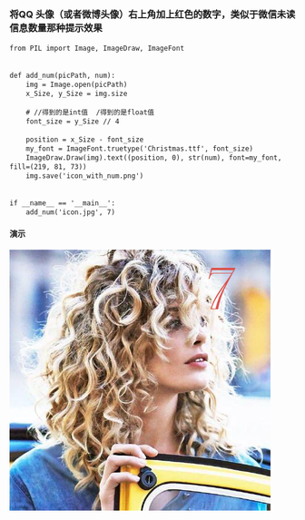 ### 将QQ 头像（或者微博头像）右上角加上红色的数字，类似于微信未读信息数量那种提示效果
```
from PIL import Image, ImageDraw, ImageFont


def add_num(picPath, num):
    img = Image.open(picPath)
    x_Size, y_Size = img.size

    # //得到的是int值  /得到的是float值
    font_size = y_Size // 4

    position = x_Size - font_size
    my_font = ImageFont.truetype('Christmas.ttf', font_size)
    ImageDraw.Draw(img).text((position, 0), str(num), font=my_font, fill=(219, 81, 73))
    img.save('icon_with_num.png')


if __name__ == '__main__':
    add_num('icon.jpg', 7)
```

#### 演示
![icon_with_num](icon_with_num.png)
